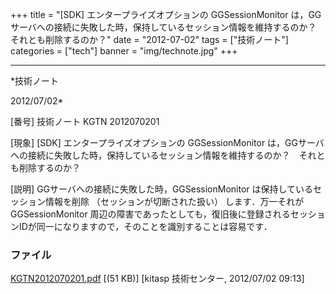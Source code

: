 ﻿+++
title = "[SDK] エンタープライズオプションの GGSessionMonitor は，GGサーバへの接続に失敗した時，保持しているセッション情報を維持するのか？　それとも削除するのか？"
date = "2012-07-02"
tags = ["技術ノート"]
categories = ["tech"]
banner = "img/technote.jpg"
+++

-----------------------------------------------------------------------------------------------------------------------------

*技術ノート

2012/07/02*


[番号]
技術ノート KGTN 2012070201

[現象]
[SDK] エンタープライズオプションの GGSessionMonitor
は，GGサーバへの接続に失敗した時，保持しているセッション情報を維持するのか？　それとも削除するのか？

[説明]
GGサーバへの接続に失敗した時，GGSessionMonitor
は保持しているセッション情報を削除 （セッションが切断された扱い）
します．万一それが GGSessionMonitor
周辺の障害であったとしても，復旧後に登録されるセッションIDが同一になりますので，そのことを識別することは容易です．


### ファイル

 
 


[KGTN2012070201.pdf](http://techreport.kitasp.net/attachments/download/936/KGTN2012070201.pdf)
 [(51 KB)] [kitasp 技術センター, 2012/07/02
09:13]


 


 

